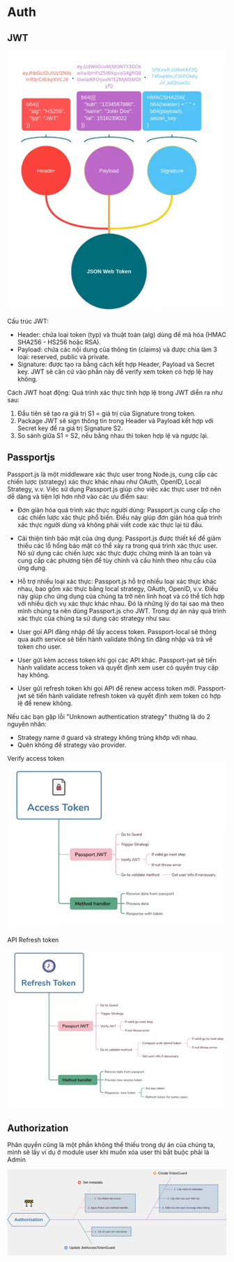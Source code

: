 # Auth

## JWT

![jwt](./assets/jwt.png)

Cấu trúc JWT:

* Header: chứa loại token (typ) và thuật toán (alg) dùng để mã hóa (HMAC SHA256 - HS256 hoặc RSA).
* Payload: chứa các nội dung của thông tin (claims) và được chia làm 3 loại: reserved, public và private.
* Signature: được tạo ra bằng cách kết hợp Header, Payload và Secret key. JWT sẽ căn cứ vào phần này để verify xem token có hợp lệ hay không.

Cách JWT hoạt động: Quá trình xác thực tính hợp lệ trong JWT diễn ra như sau:

1. Đầu tiên sẽ tạo ra giá trị S1 = giá trị của Signature trong token.
2. Package JWT sẽ sign thông tin trong Header và Payload kết hợp với Secret key để ra giá trị Signature S2.
3. So sánh giữa S1 = S2, nếu bằng nhau thì token hợp lệ và ngược lại.

## Passportjs

Passport.js là một middleware xác thực user trong Node.js, cung cấp các chiến lược (strategy) xác thực khác nhau như OAuth, OpenID, Local Strategy, v.v. Việc sử dụng Passport.js giúp cho việc xác thực user trở nên dễ dàng và tiện lợi hơn nhờ vào các ưu điểm sau:

* Đơn giản hóa quá trình xác thực người dùng: Passport.js cung cấp cho các chiến lược xác thực phổ biến. Điều này giúp đơn giản hóa quá trình xác thực người dùng và không phải viết code xác thực lại từ đầu.

* Cải thiện tính bảo mật của ứng dụng: Passport.js được thiết kế để giảm thiểu các lỗ hổng bảo mật có thể xảy ra trong quá trình xác thực user. Nó sử dụng các chiến lược xác thực được chứng minh là an toàn và cung cấp các phương tiện để tùy chỉnh và cấu hình theo nhu cầu của ứng dụng.

* Hỗ trợ nhiều loại xác thực: Passport.js hỗ trợ nhiều loại xác thực khác nhau, bao gồm xác thực bằng local strategy, OAuth, OpenID, v.v. Điều này giúp cho ứng dụng của chúng ta trở nên linh hoạt và có thể tích hợp với nhiều dịch vụ xác thực khác nhau. Đó là những lý do tại sao mà theo mình chúng ta nên dùng Passport.js cho JWT. Trong dự án này quá trình xác thực của chúng ta sử dụng các strategy như sau:

* User gọi API đăng nhập để lấy access token. Passport-local sẽ thông qua auth service sẽ tiến hành validate thông tin đăng nhập và trả về token cho user.

* User gửi kèm access token khi gọi các API khác. Passport-jwt sẽ tiến hành validate access token và quyết định xem user có quyền truy cập hay không.

* User gửi refresh token khi gọi API để renew access token mới. Passport-jwt sẽ tiến hành validate refresh token và quyết định xem token có hợp lệ để renew không.

Nếu các bạn gặp lỗi "Unknown authentication strategy" thường là do 2 nguyên nhân:

* Strategy name ở guard và strategy không trùng khớp với nhau.
* Quên không để strategy vào provider.

Verify access token
![verify-token](./assets/jwt4.png)

API Refresh token

![refresh](./assets/jwt5.png)

## Authorization

Phân quyền cũng là một phần không thể thiếu trong dự án của chúng ta, mình sẽ lấy ví dụ ở module user khi muốn xóa user thì bắt buộc phải là Admin

![authori](./assets/autho.png)
